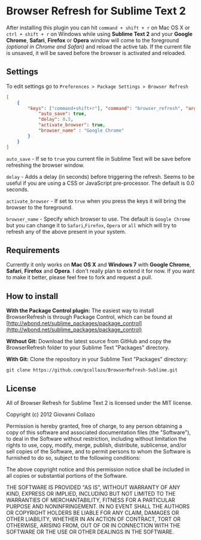 # Browser Refresh for Sublime Text 2

After installing this plugin you can hit `command + shift + r` on Mac OS X or `ctrl + shift + r` on Windows while using  **Sublime Text 2** and your **Google Chrome**, **Safari**, **Firefox** or **Opera** window will come to the foreground *(optional in Chrome and Safari)* and reload the active tab. If the current file is unsaved, it will be saved before the browser is activated and reloaded.

## Settings
To edit settings go to `Preferences > Package Settings > Browser Refresh`

```json
[
    {
        "keys": ["command+shift+r"], "command": "browser_refresh", "args": {
            "auto_save": true,
            "delay": 0.5,
            "activate_browser": true,
            "browser_name" : "Google Chrome"
        }
    }
]
```
`auto_save` - If se to `true` you current file in Sublime Text will be save before refreshing the browser window.

`delay` - Adds a delay (in seconds) before triggering the refresh. Seems to be useful if you are using a CSS or JavaScript pre-processor. The default is 0.0 seconds. 

`activate_browser` - If set to `true` when you press the keys it will bring the browser to the foreground.

`browser_name` - Specify which browser to use. The default is `Google Chrome` but you can change it to `Safari`,`Firefox`, `Opera` or `all` which will try to refresh any of the above present in your system.


## Requirements
Currently it only works on **Mac OS X** and **Windows 7** with **Google Chrome**, **Safari**, **Firefox** and **Opera**. I don't really plan to extend it for now. If you want to make it better, please feel free to fork and request a pull.

## How to install
**With the Package Control plugin:** The easiest way to install BrowserRefresh is through Package Control, which can be found at [http://wbond.net/sublime_packages/package_control](http://wbond.net/sublime_packages/package_control)

**Without Git:** Download the latest source from GitHub and copy the BrowserRefresh folder to your Sublime Text "Packages" directory.

**With Git:** Clone the repository in your Sublime Text "Packages" directory:

```
git clone https://github.com/gcollazo/BrowserRefresh-Sublime.git
```

## License
All of Browser Refresh for Sublime Text 2 is licensed under the MIT license.

Copyright (c) 2012 Giovanni Collazo

Permission is hereby granted, free of charge, to any person obtaining a copy of this software and associated documentation files (the "Software"), to deal in the Software without restriction, including without limitation the rights to use, copy, modify, merge, publish, distribute, sublicense, and/or sell copies of the Software, and to permit persons to whom the Software is furnished to do so, subject to the following conditions:

The above copyright notice and this permission notice shall be included in all copies or substantial portions of the Software.

THE SOFTWARE IS PROVIDED "AS IS", WITHOUT WARRANTY OF ANY KIND, EXPRESS OR IMPLIED, INCLUDING BUT NOT LIMITED TO THE WARRANTIES OF MERCHANTABILITY, FITNESS FOR A PARTICULAR PURPOSE AND NONINFRINGEMENT. IN NO EVENT SHALL THE AUTHORS OR COPYRIGHT HOLDERS BE LIABLE FOR ANY CLAIM, DAMAGES OR OTHER LIABILITY, WHETHER IN AN ACTION OF CONTRACT, TORT OR OTHERWISE, ARISING FROM, OUT OF OR IN CONNECTION WITH THE SOFTWARE OR THE USE OR OTHER DEALINGS IN THE SOFTWARE.